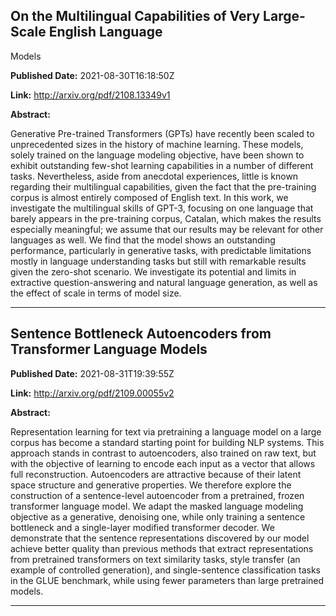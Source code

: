 ## On the Multilingual Capabilities of Very Large-Scale English Language
  Models

**Published Date:** 2021-08-30T16:18:50Z

**Link:** http://arxiv.org/pdf/2108.13349v1

**Abstract:**

  Generative Pre-trained Transformers (GPTs) have recently been scaled to
unprecedented sizes in the history of machine learning. These models, solely
trained on the language modeling objective, have been shown to exhibit
outstanding few-shot learning capabilities in a number of different tasks.
Nevertheless, aside from anecdotal experiences, little is known regarding their
multilingual capabilities, given the fact that the pre-training corpus is
almost entirely composed of English text. In this work, we investigate the
multilingual skills of GPT-3, focusing on one language that barely appears in
the pre-training corpus, Catalan, which makes the results especially
meaningful; we assume that our results may be relevant for other languages as
well. We find that the model shows an outstanding performance, particularly in
generative tasks, with predictable limitations mostly in language understanding
tasks but still with remarkable results given the zero-shot scenario. We
investigate its potential and limits in extractive question-answering and
natural language generation, as well as the effect of scale in terms of model
size.


---

## Sentence Bottleneck Autoencoders from Transformer Language Models

**Published Date:** 2021-08-31T19:39:55Z

**Link:** http://arxiv.org/pdf/2109.00055v2

**Abstract:**

  Representation learning for text via pretraining a language model on a large
corpus has become a standard starting point for building NLP systems. This
approach stands in contrast to autoencoders, also trained on raw text, but with
the objective of learning to encode each input as a vector that allows full
reconstruction. Autoencoders are attractive because of their latent space
structure and generative properties. We therefore explore the construction of a
sentence-level autoencoder from a pretrained, frozen transformer language
model. We adapt the masked language modeling objective as a generative,
denoising one, while only training a sentence bottleneck and a single-layer
modified transformer decoder. We demonstrate that the sentence representations
discovered by our model achieve better quality than previous methods that
extract representations from pretrained transformers on text similarity tasks,
style transfer (an example of controlled generation), and single-sentence
classification tasks in the GLUE benchmark, while using fewer parameters than
large pretrained models.


---

